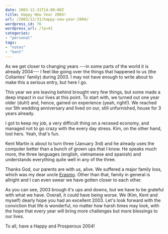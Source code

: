 ```yaml
---
date: 2003-12-31T14:00:00Z
title: Happy New Year 2004!
url: /2003/12/31/happy-new-year-2004/
wordpress_id: 76
wordpress_url: /?p=42
categories:
- "personal"
tags:
- "notes"
- "kent"
---
```


As we get closer to changing years ---in some parts of the world it is already 2004--- I feel like going over the things that happened to us (the Collantes' family) during 2003. I may not have enough to write about to make this a serious entry, but here I go.

This year we are leaving behind brought very few things, but some made a deep impact in our lives at this point. To start with, we turned out one year older (duh!) and, hence, gained on experience (yeah, right!). We reached our 5th wedding anniversary and lived on our, still unfurnished, house for 3 years already.

I got to keep my job, a very difficult thing on a recesed economy, and managed not to go crazy with the every day stress. Kim, on the other hand, lost hers. Yeah, that's fun.

Kent Martin is about to turn three (January 3rd) and he already uses the computer better than a bunch of grown ups that I know. He speaks much more, the three languages (english, vietnamese and spanish) and understands everything quite well in any of the three.

Thanks God, our parents are with us, alive. We suffered a major family loss, which was my dear uncle <a href="/2003/04/14/a-very-sad-day/" title="A very sad day">Erasmo</a>. Other than that, family in general is allright and I can even swear we have gotten closer to each other.

As you can see, 2003 brough it's ups and downs, but we have to be grateful with what we have. Overall, it could have being worse. We (Kim, Kent and myself) dearly hope you had an excellent 2003. Let's look forward with the conviction that life is wonderful, no matter how harsh times may look, with the hope that every year will bring more challenges but more blessings to our lives.


To all, have a Happy and Prosperous 2004!
